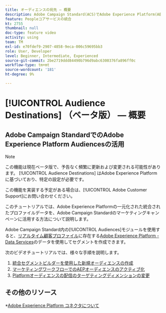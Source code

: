 ```yaml
---
title: オーディエンスの宛先 — 概要
description: Adobe Campaign Standard(ACS)でAdobe Experience Platform(AEP)オーディエンスを活用する方法を説明します
feature: Peopleコアサービスの統合
kt: 2755
thumbnail: null
doc-type: feature video
activity: using
team: TM
exl-id: e70fdef9-2907-4858-9eca-006c59695bb3
role: User, Developer
level: Beginner, Intermediate, Experienced
source-git-commit: 2be2719ddd84490b796d9abc6300376fa896ff0c
workflow-type: tm+mt
source-wordcount: '181'
ht-degree: 9%

---
```


# [!UICONTROL Audience Destinations] （ベータ版） — 概要

## Adobe Campaign StandardでのAdobe Experience Platform Audiencesの活用

>[!NOTE]
>
>この機能は現在ベータ版で、予告なく頻繁に更新および変更される可能性があります。 [!UICONTROL Audience Destinations] はAdobe Experience Platformに基づいており、特定の設定が必要です。
>
>この機能を実装する予定がある場合は、[!UICONTROL Adobe Customer Support]にお問い合わせください。


このチュートリアルでは、Adobe Experience Platformの一元化された統合されたプロファイルデータを、Adobe Campaign Standardのマーケティングキャンペーンに活用する方法について説明します。

Adobe Campaign Standard内の[!UICONTROL Audiences]モジュールを使用すると、[リアルタイム顧客プロファイル](https://docs.adobe.com/content/help/en/platform-learn/tutorials/profiles/understanding-the-real-time-customer-profile.html)に存在する[Adobe Experience Platform - Data Services](https://www.adobe.io/apis/experienceplatform/home/services.html)のデータを使用してセグメントを作成できます。

次のビデオチュートリアルでは、様々な手順を説明します。

1. [統合セグメントビルダーを使用した新規オーディエンスの作成](/help/profiles-and-audiences/audience-destinations/creating-audiences-using-segment-builder.md)
2. [マーケティングワークフローでのAEPオーディエンスのアクティブ化](/help/profiles-and-audiences/audience-destinations/activating-aep-audiences.md)
3. [Platformオーディエンスの配信のターゲティングディメンションの変更](/help/profiles-and-audiences/audience-destinations/changing-targeting-dimension.md)

## その他のリソース

*[Adobe Experience Platform コネクタについて](/help/administrating/adobe-experience-platform-data-connector/understanding-the-adobe-experience-platform-data-connector.md)
